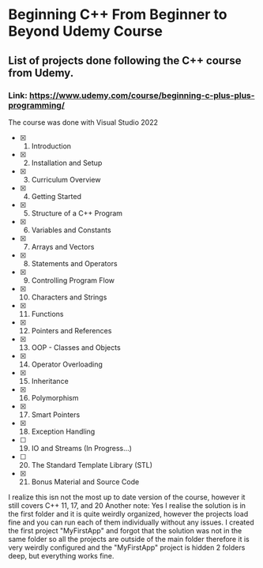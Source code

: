 # Beginning C++ From Beginner to Beyond Udemy Course
## List of projects done following the C++ course from Udemy.
### Link: https://www.udemy.com/course/beginning-c-plus-plus-programming/

The course was done with Visual Studio 2022

- [x] 1. Introduction
- [x] 2. Installation and Setup
- [x] 3. Curriculum Overview
- [x] 4. Getting Started
- [x] 5. Structure of a C++ Program
- [x] 6. Variables and Constants
- [x] 7. Arrays and Vectors
- [x] 8. Statements and Operators
- [x] 9. Controlling Program Flow
- [x] 10. Characters and Strings
- [x] 11. Functions
- [x] 12. Pointers and References
- [x] 13. OOP - Classes and Objects
- [x] 14. Operator Overloading
- [x] 15. Inheritance
- [x] 16. Polymorphism
- [x] 17. Smart Pointers
- [x] 18. Exception Handling
- [ ] 19. IO and Streams (In Progress...)
- [ ] 20. The Standard Template Library (STL)
- [x] 21. Bonus Material and Source Code

I realize this isn not the most up to date version of the course, however it still covers C++ 11, 17, and 20
Another note: Yes I realise the solution is in the first folder and it is quite weirdly organized, however the projects load fine and you can run each of them individually without any issues. I created the first project "MyFirstApp" and forgot that the solution was not in the same folder so all the projects are outside of the main folder therefore it is very weirdly configured and the "MyFirstApp" project is hidden 2 folders deep, but everything works fine.

